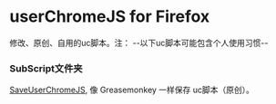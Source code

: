 userChromeJS for Firefox
========================


修改、原创、自用的uc脚本。注： --以下uc脚本可能包含个人使用习惯--

### SubScript文件夹
[SaveUserChromeJS](SaveUserChromeJS), 像 Greasemonkey 一样保存 uc脚本（原创）。